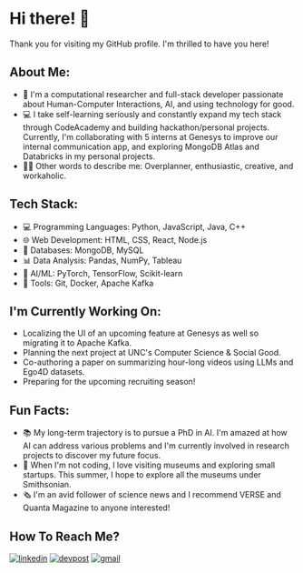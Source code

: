 # Hi there! 👋

Thank you for visiting my GitHub profile. I'm thrilled to have you here!

## About Me:
- 🔬 I'm a computational researcher and full-stack developer passionate about Human-Computer Interactions, AI, and using technology for good.
- 💻 I take self-learning seriously and constantly expand my tech stack through CodeAcademy and building hackathon/personal projects. Currently, I'm collaborating with 5 interns at Genesys to improve our internal communication app, and exploring MongoDB Atlas and Databricks in my personal projects.
- 👩🏻 Other words to describe me: Overplanner, enthusiastic, creative, and workaholic.

## Tech Stack:
- 💻 Programming Languages: Python, JavaScript, Java, C++
- 🌐 Web Development: HTML, CSS, React, Node.js
- 🔧 Databases: MongoDB, MySQL
- 📊 Data Analysis: Pandas, NumPy, Tableau
- 🤖 AI/ML: PyTorch, TensorFlow, Scikit-learn
- 🚀 Tools: Git, Docker, Apache Kafka

## I'm Currently Working On:
- Localizing the UI of an upcoming feature at Genesys as well so migrating it to Apache Kafka.
- Planning the next project at UNC's Computer Science & Social Good.
- Co-authoring a paper on summarizing hour-long videos using LLMs and Ego4D datasets.
- Preparing for the upcoming recruiting season!

## Fun Facts:
- 📚 My long-term trajectory is to pursue a PhD in AI. I'm amazed at how AI can address various problems and I'm currently involved in research projects to discover my future focus.
- 🔭 When I'm not coding, I love visiting museums and exploring small startups. This summer, I hope to explore all the museums under Smithsonian.
- 🗞 I'm an avid follower of science news and I recommend VERSE and Quanta Magazine to anyone interested!

## How To Reach Me?
[![linkedin](https://img.shields.io/badge/LinkedIn-0A66C2?style=for-the-badge&logo=LinkedIn&logoColor=white)](https://www.linkedin.com/in/meliora-ho/)
[![devpost](https://img.shields.io/badge/Devpost-0078D7?style=for-the-badge&logo=Devpost&logoColor=white)](https://devpost.com/melioraho9?ref_content=user-portfolio&ref_feature=portfolio&ref_medium=global-nav)
[![gmail](https://img.shields.io/badge/Gmail-EA4335?style=for-the-badge&logo=Gmail&logoColor=white)](mailto:meliorah@ad.unc.edu)
